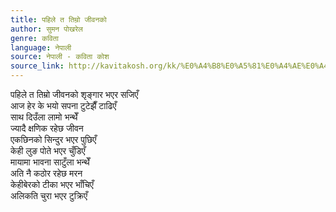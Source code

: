 ```yaml
---
title: पहिले त तिम्रो जीवनको
author: सुमन पोखरेल
genre: कविता
language: नेपाली
source: नेपाली - कविता कोश
source_link: http://kavitakosh.org/kk/%E0%A4%B8%E0%A5%81%E0%A4%AE%E0%A4%A8_%E0%A4%AA%E0%A5%8B%E0%A4%96%E0%A4%B0%E0%A5%87%E0%A4%B2
---
```


पहिले त तिम्रो जीवनको शृङ्गार भएर सजिएँ  
आज हेर के भयो सपना टुटेझैँ टाढिएँ  
साथ दिउँला लामो भन्थेँ  
ज्यादै क्षणिक रहेछ जीवन  
एकछिनको सिन्दुर भएर पुछिएँ  
केही लुङ पोते भएर चुँडिएँ  
मायामा भावना साटुँला भन्थेँ  
अति नै कठोर रहेछ मरन  
केहीबेरको टीका भएर भाँचिएँ  
अलिकति चुरा भएर टुक्रिएँ

